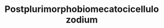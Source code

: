 ---
published: true
title: Postplurimorphobiomecatocicellulozodium
collection: ailleurs
release_date: '2014-10-08 00:00:00'
image:
    user/pages/01.Emissions/ailleurs-69/ouiedire_ailleurs-69_cover-1.png: { name: ouiedire_ailleurs-69_cover-1.png, type: image/png, size: 144127, path: user/pages/01.Emissions/ailleurs-69/ouiedire_ailleurs-69_cover-1.png }
number: '69'
slug: ailleurs-69
taxonomy:
    dj: Klaten
    artist: [Astrobotnia, Autechre, Bola, Brothomstates, Crunch, 'Eight Frozen Modules', Gel, Hecq, 'Otto von Schirach', Phoenecia, Poborsk, Post-Human, Qebrus, Quench, 'Somatic Responses']
playlists:
    - { title: null, tracks: [{ timecode: '00:00:00', artists: [Phoenecia], title: Jpace }, { timecode: '00:05:38', artists: [Quench], title: Polar }, { timecode: '00:10:19', artists: [Crunch], title: Stem.T.L }, { timecode: '00:14:59', artists: [Brothomstates], title: 'Jak got stuck in Canada and this' }, { timecode: '00:17:55', artists: [Poborsk], title: 'Glitter Gif' }, { timecode: '00:21:07', artists: [Bola], title: Magnasushi }, { timecode: '00:27:02', artists: [Hecq], title: Howler }, { timecode: '00:30:31', artists: [Astrobotnia], title: Everyone }, { timecode: '00:33:42', artists: [Autechre], title: 'Under Boac' }, { timecode: '00:39:30', artists: [Gel], title: 'Les nerfs(2)' }, { timecode: '00:41:54', artists: ['Eight Frozen Modules'], title: 'Mic_O_iconic Fe_Tu' }, { timecode: '00:45:05', artists: ['Otto von Schirach'], title: 'Schematropolis mirage' }, { timecode: '00:48:20', artists: [Qebrus], title: Vlcnmtr }, { timecode: '00:50:17', artists: ['Somatic Responses'], title: Automata }, { timecode: '00:56:30', artists: [Post-Human], title: 'Walking from the gallows' }] }
presentation: 'visu by Alex Den : <http://www.art-den.fr/><http://www.bitcrusher.fr>[https://soundcloud.com/bitcrusher\_bending](https://soundcloud.com/bitcrusher_bending)[](https://www.facebook.com/Bitcrusher.Bending)'
image_hd:
    user/pages/01.Emissions/ailleurs-69/ouiedire_ailleurs-69_cover_hd.png: { name: ouiedire_ailleurs-69_cover_hd.png, type: image/png, size: 144127, path: user/pages/01.Emissions/ailleurs-69/ouiedire_ailleurs-69_cover_hd.png }

---